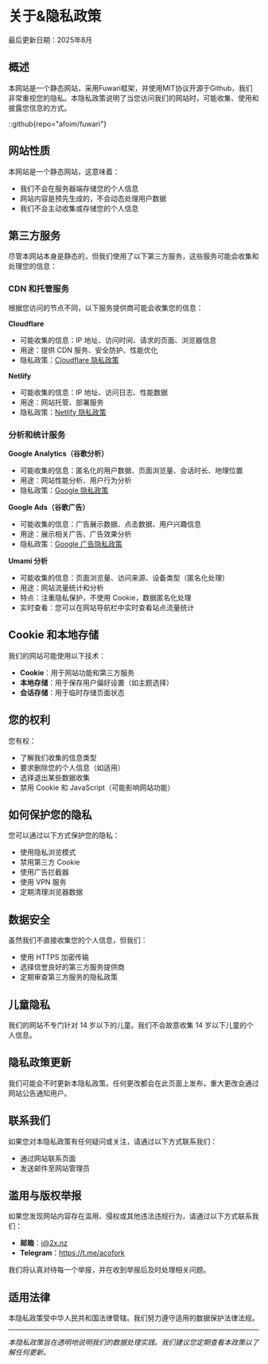 # 关于&隐私政策

最后更新日期：2025年8月

## 概述

本网站是一个静态网站，采用Fuwari框架，并使用MIT协议开源于Github，我们非常重视您的隐私。本隐私政策说明了当您访问我们的网站时，可能收集、使用和披露您信息的方式。

::github{repo="afoim/fuwari"}

## 网站性质

本网站是一个静态网站，这意味着：
- 我们不会在服务器端存储您的个人信息
- 网站内容是预先生成的，不会动态处理用户数据
- 我们不会主动收集或存储您的个人信息

## 第三方服务

尽管本网站本身是静态的，但我们使用了以下第三方服务，这些服务可能会收集和处理您的信息：

### CDN 和托管服务

根据您访问的节点不同，以下服务提供商可能会收集您的信息：

**Cloudflare**
- 可能收集的信息：IP 地址、访问时间、请求的页面、浏览器信息
- 用途：提供 CDN 服务、安全防护、性能优化
- 隐私政策：[Cloudflare 隐私政策](https://www.cloudflare.com/privacypolicy/)

**Netlify**
- 可能收集的信息：IP 地址、访问日志、性能数据
- 用途：网站托管、部署服务
- 隐私政策：[Netlify 隐私政策](https://www.netlify.com/privacy/)

### 分析和统计服务

**Google Analytics（谷歌分析）**
- 可能收集的信息：匿名化的用户数据、页面浏览量、会话时长、地理位置
- 用途：网站性能分析、用户行为分析
- 隐私政策：[Google 隐私政策](https://policies.google.com/privacy)

**Google Ads（谷歌广告）**
- 可能收集的信息：广告展示数据、点击数据、用户兴趣信息
- 用途：展示相关广告、广告效果分析
- 隐私政策：[Google 广告隐私政策](https://policies.google.com/technologies/ads)

**Umami 分析**
- 可能收集的信息：页面浏览量、访问来源、设备类型（匿名化处理）
- 用途：网站流量统计和分析
- 特点：注重隐私保护，不使用 Cookie，数据匿名化处理
- 实时查看：您可以在网站导航栏中实时查看站点流量统计

## Cookie 和本地存储

我们的网站可能使用以下技术：
- **Cookie**：用于网站功能和第三方服务
- **本地存储**：用于保存用户偏好设置（如主题选择）
- **会话存储**：用于临时存储页面状态

## 您的权利

您有权：
- 了解我们收集的信息类型
- 要求删除您的个人信息（如适用）
- 选择退出某些数据收集
- 禁用 Cookie 和 JavaScript（可能影响网站功能）

## 如何保护您的隐私

您可以通过以下方式保护您的隐私：
- 使用隐私浏览模式
- 禁用第三方 Cookie
- 使用广告拦截器
- 使用 VPN 服务
- 定期清理浏览器数据

## 数据安全

虽然我们不直接收集您的个人信息，但我们：
- 使用 HTTPS 加密传输
- 选择信誉良好的第三方服务提供商
- 定期审查第三方服务的隐私政策

## 儿童隐私

我们的网站不专门针对 14 岁以下的儿童。我们不会故意收集 14 岁以下儿童的个人信息。

## 隐私政策更新

我们可能会不时更新本隐私政策。任何更改都会在此页面上发布，重大更改会通过网站公告通知用户。

## 联系我们

如果您对本隐私政策有任何疑问或关注，请通过以下方式联系我们：
- 通过网站联系页面
- 发送邮件至网站管理员

## 滥用与版权举报

如果您发现网站内容存在滥用、侵权或其他违法违规行为，请通过以下方式联系我们：
- **邮箱**：i@2x.nz
- **Telegram**：https://t.me/acofork

我们将认真对待每一个举报，并在收到举报后及时处理相关问题。

## 适用法律

本隐私政策受中华人民共和国法律管辖。我们努力遵守适用的数据保护法律法规。

---

*本隐私政策旨在透明地说明我们的数据处理实践。我们建议您定期查看本政策以了解任何更新。*